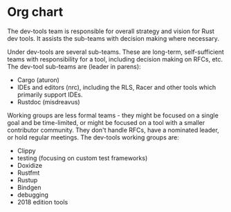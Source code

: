 # Org chart

The dev-tools team is responsible for overall strategy and vision for Rust dev
tools. It assists the sub-teams with decision making where necessary.

Under dev-tools are several sub-teams. These are long-term, self-sufficient
teams with responsibility for a tool, including decision making on RFCs, etc.
The dev-tool sub-teams are (leader in parens):

* Cargo (aturon)
* IDEs and editors (nrc), including the RLS, Racer and other tools which primarily support IDEs.
* Rustdoc (misdreavus)

Working groups are less formal teams - they might be focused on a single goal
and be time-limited, or might be focused on a tool with a smaller contributor
community. They don't handle RFCs, have a nominated leader, or hold regular
meetings. The dev-tools working groups are:

* Clippy
* testing (focusing on custom test frameworks)
* Doxidize
* Rustfmt
* Rustup
* Bindgen
* debugging
* 2018 edition tools
